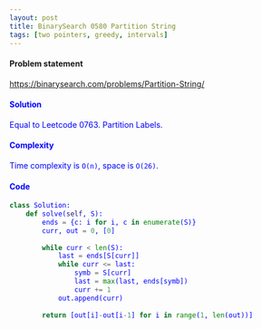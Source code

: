 ```yaml
---
layout: post
title: BinarySearch 0580 Partition String
tags: [two pointers, greedy, intervals]
---
```


#### Problem statement

<a href="https://binarysearch.com/problems/Partition-String/"> <font color = blue>https://binarysearch.com/problems/Partition-String/

#### Solution
Equal to Leetcode 0763. Partition Labels.

#### Complexity
Time complexity is `O(n)`, space is `O(26)`.

#### Code
```python
class Solution:
    def solve(self, S):
        ends = {c: i for i, c in enumerate(S)}        
        curr, out = 0, [0]
        
        while curr < len(S):
            last = ends[S[curr]]
            while curr <= last:
                symb = S[curr]
                last = max(last, ends[symb])
                curr += 1
            out.append(curr)
        
        return [out[i]-out[i-1] for i in range(1, len(out))]
```
